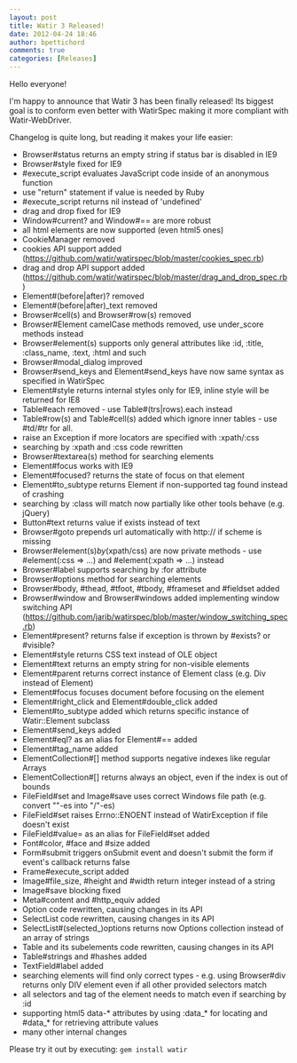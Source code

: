```yaml
---
layout: post
title: Watir 3 Released!
date: 2012-04-24 18:46
author: bpettichord
comments: true
categories: [Releases]
---
```

Hello everyone!

I'm happy to announce that Watir 3 has been finally released!
Its biggest goal is to conform even better with WatirSpec making it more
compliant with Watir-WebDriver.
<!--more-->

Changelog is quite long, but reading it makes your life easier:

* Browser#status returns an empty string if status bar is disabled in IE9
* Browser#style fixed for IE9
* \#execute_script evaluates JavaScript code inside of an anonymous function
* use "return" statement if value is needed by Ruby
* \#execute_script returns nil instead of 'undefined'
* drag and drop fixed for IE9
* Window#current? and Window#== are more robust
* all html elements are now supported (even html5 ones)
* CookieManager removed
* cookies API support added (https://github.com/watir/watirspec/blob/master/cookies_spec.rb)
* drag and drop API support added (https://github.com/watir/watirspec/blob/master/drag_and_drop_spec.rb)
* Element#(before\|after)? removed
* Element#(before\|after)\_text removed
* Browser#cell(s) and Browser#row(s) removed
* Browser#Element camelCase methods removed, use under_score methods instead
* Browser#element(s) supports only general attributes like :id, :title, :class_name, :text, :html and such
* Browser#modal_dialog improved
* Browser#send_keys and Element#send_keys have now same syntax as specified in WatirSpec
* Element#style returns internal styles only for IE9, inline style will be returned for IE8
* Table#each removed - use Table#(trs|rows).each instead
* Table#row(s) and Table#cell(s) added which ignore inner tables - use #td/#tr for all.
* raise an Exception if more locators are specified with :xpath/:css
* searching by :xpath and :css code rewritten
* Browser#textarea(s) method for searching  elements
* Element#focus works with IE9
* Element#focused? returns the state of focus on that element
* Element#to_subtype returns Element if non-supported tag found instead of crashing
* searching by :class will match now partially like other tools behave (e.g. jQuery)
* Button#text returns value if exists instead of text
* Browser#goto prepends url automatically with http:// if scheme is missing
* Browser#element(s)_by_(xpath/css) are now private methods - use #element(:css =&gt; ...) and #element(:xpath =&gt; ...) instead
* Browser#label supports searching by :for attribute
* Browser#options method for searching  elements
* Browser#body, #thead, #tfoot, #tbody, #frameset and #fieldset added
* Browser#window and Browser#windows added implementing window switching API (https://github.com/jarib/watirspec/blob/master/window_switching_spec.rb)
* Element#present? returns false if exception is thrown by #exists? or #visible?
* Element#style returns CSS text instead of OLE object
* Element#text returns an empty string for non-visible elements
* Element#parent returns correct instance of Element class (e.g. Div instead of Element)
* Element#focus focuses document before focusing on the element
* Element#right_click and Element#double_click added
* Element#to_subtype added which returns specific instance of Watir::Element subclass
* Element#send_keys added
* Element#eql? as an alias for Element#== added
* Element#tag_name added
* ElementCollection#[] method supports negative indexes like regular Arrays
* ElementCollection#[] returns always an object, even if the index is out of bounds
* FileField#set and Image#save uses correct Windows file path (e.g. convert "\"-es into "/"-es)
* FileField#set raises Errno::ENOENT instead of WatirException if file doesn't exist
* FileField#value= as an alias for FileField#set added
* Font#color, #face and #size added
* Form#submit triggers onSubmit event and doesn't submit the form if event's callback returns false
* Frame#execute_script added
* Image#file_size, #height and #width return integer instead of a string
* Image#save blocking fixed
* Meta#content and #http_equiv added
* Option code rewritten, causing changes in its API
* SelectList code rewritten, causing changes in its API
* SelectList#(selected_)options returns now Options collection instead of an array of strings
* Table and its subelements code rewritten, causing changes in its API
* Table#strings and #hashes added
* TextField#label added
* searching elements will find only correct types - e.g. using Browser#div returns only DIV element even if all other provided selectors match
* all selectors and tag of the element needs to match even if searching by :id
* supporting html5 data-* attributes by using :data_* for locating and #data_* for retrieving attribute values
* many other internal changes

Please try it out by executing:
<code>gem install watir</code>
